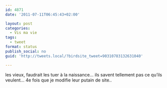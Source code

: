 ```yaml
---
id: 4871
date: '2011-07-11T06:45:43+02:00'

layout: post
categories:
  - Vis ma vie
tags:
  - tweet
format: status
publish_social: no
guid: 'http://tweets.local/?birdsite_tweet=90310783132631040'

---
```


les vieux, faudrait les tuer à la naissance… ils savent tellement pas ce qu’ils veulent… 4e fois que je modifie leur putain de site..